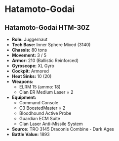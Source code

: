 # Hatamoto-Godai
## Hatamoto-Godai HTM-30Z
- **Role:** Juggernaut
- **Tech Base:** Inner Sphere Mixed (3140)
- **Chassis:** 80 tons
- **Movement:** 3 / 5
- **Armor:** 210 (Ballistic Reinforced)
- **Gyroscope:** XL Gyro
- **Cockpit:** Armored
- **Heat Sinks:** 10 (20)
- **Weapons:**
  - ELRM 15 (ammo: 18)
  - Clan ER Medium Laser × 2
- **Equipment:**
  - Command Console
  - C3 BoostedMaster × 2
  - Bloodhound Active Probe
  - Guardian ECM Suite
  - Clan Laser Anti-Missile System
- **Source:** TRO 3145 Draconis Combine - Dark Ages
- **Battle Value:** 1893

